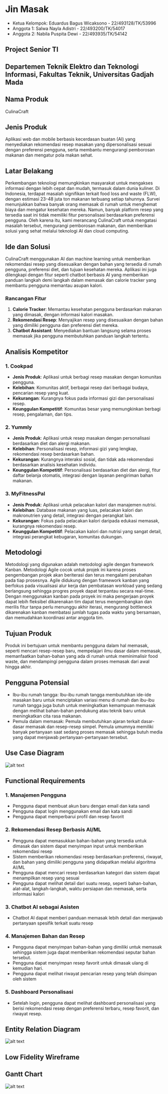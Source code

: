 # Jin Masak

- Ketua Kelompok: Eduardus Bagus Wicaksono - 22/493128/TK/53996
- Anggota 1: Salwa Nayla Adistri - 22/493200/TK/54017
- Anggota 2: Nabila Puspita Dewi - 22/493935/TK/54142

## Project Senior TI

## Departemen Teknik Elektro dan Teknologi Informasi, Fakultas Teknik, Universitas Gadjah Mada

## Nama Produk

CulinaCraft

## Jenis Produk

Aplikasi web dan mobile berbasis kecerdasan buatan (AI) yang menyediakan rekomendasi resep masakan yang dipersonalisasi sesuai dengan preferensi pengguna, serta membantu mengurangi pemborosan makanan dan mengatur pola makan sehat.

## Latar Belakang

Perkembangan teknologi memungkinkan masyarakat untuk mengakses informasi dengan lebih cepat dan mudah, termasuk dalam dunia kuliner. Di Indonesia, terdapat masalah signifikan terkait food loss and waste (FLW), dengan estimasi 23-48 juta ton makanan terbuang setiap tahunnya. Survei menunjukkan bahwa banyak orang memasak di rumah untuk menghemat biaya dan mengatur kesehatan mereka. Namun, banyak platform resep yang tersedia saat ini tidak memiliki fitur personalisasi berdasarkan preferensi pengguna. Oleh karena itu, kami merancang CulinaCraft untuk mengatasi masalah tersebut, mengurangi pemborosan makanan, dan memberikan solusi yang sehat melalui teknologi AI dan cloud computing.

## Ide dan Solusi

CulinaCraft menggunakan AI dan machine learning untuk memberikan rekomendasi resep yang disesuaikan dengan bahan yang tersedia di rumah pengguna, preferensi diet, dan tujuan kesehatan mereka. Aplikasi ini juga dilengkapi dengan fitur seperti chatbot berbasis AI yang memberikan panduan langkah demi langkah dalam memasak dan calorie tracker yang membantu pengguna memantau asupan kalori.

### Rancangan Fitur

1. **Calorie Tracker**: Memantau kesehatan pengguna berdasarkan makanan yang dimasak, dengan informasi kalori masakan.
2. **Rekomendasi Resep**: Menyajikan resep yang disesuaikan dengan bahan yang dimiliki pengguna dan preferensi diet mereka.
3. **Chatbot Assistant**: Menyediakan bantuan langsung selama proses memasak jika pengguna membutuhkan panduan langkah tertentu.

## Analisis Kompetitor

### 1. Cookpad

- **Jenis Produk**: Aplikasi untuk berbagi resep masakan dengan komunitas pengguna.
- **Kelebihan**: Komunitas aktif, berbagai resep dari berbagai budaya, pencarian resep yang kuat.
- **Kekurangan**: Kurangnya fokus pada informasi gizi dan personalisasi resep.
- **Keunggulan Kompetitif**: Komunitas besar yang memungkinkan berbagi resep, pengalaman, dan tips.

### 2. Yummly

- **Jenis Produk**: Aplikasi untuk resep masakan dengan personalisasi berdasarkan diet dan alergi makanan.
- **Kelebihan**: Personalisasi resep, informasi gizi yang lengkap, rekomendasi resep berdasarkan bahan.
- **Kekurangan**: Kurangnya interaksi sosial, dan tidak ada rekomendasi berdasarkan analisis kesehatan individu.
- **Keunggulan Kompetitif**: Personalisasi berdasarkan diet dan alergi, fitur daftar belanja otomatis, integrasi dengan layanan pengiriman bahan makanan.

### 3. MyFitnessPal

- **Jenis Produk**: Aplikasi untuk pelacakan kalori dan manajemen nutrisi.
- **Kelebihan**: Database makanan yang luas, pelacakan kalori dan makronutrien yang detail, integrasi dengan perangkat lain.
- **Kekurangan**: Fokus pada pelacakan kalori daripada edukasi memasak, kurangnya rekomendasi resep.
- **Keunggulan Kompetitif**: Pelacakan kalori dan nutrisi yang sangat detail, integrasi perangkat kebugaran, komunitas dukungan.

## Metodologi

Metodologi yang digunakan adalah metodologi agile dengan framework Kanban. Metodologi Agile cocok untuk projek ini karena proses pengembangan projek akan beriterasi dan terus mengalami perubahan pada tiap prosesnya. Agile didukung dengan framework kanban yang berfokus pada visualisasi alur kerja dan pembatasan workload yang sedang berlangsung sehingga progres proyek dapat terpantau secara real-time. Dengan menggunakan kanban pada proyek ini maka pengerjaan proyek dapat lebih fleksibel dikarenakan tim dapat terus mengembangkan dan merilis fitur tanpa perlu menunggu akhir iterasi, mengurangi bottleneck dikarenakan kanban membatasi jumlah tugas pada waktu yang bersamaan, dan memudahkan koordinasi antar anggota tim.

## Tujuan Produk

Produk ini bertujuan untuk membantu pengguna dalam hal memasak, seperti mencari resep-resep baru, mempelajari ilmu dasar dalam memasak, memanfaatkan bahan-bahan yang ada di rumah untuk meminimalisir food waste, dan mendampingi pengguna dalam proses memasak dari awal hingga akhir.

## Pengguna Potensial

- Ibu-ibu rumah tangga: Ibu-ibu rumah tangga membutuhkan ide-ide masakan baru untuk menciptakan variasi menu di rumah dan ibu-ibu rumah tangga juga butuh untuk meningkatkan kemampuan memasak dengan melihat bahan-bahan pendukung atau teknik baru untuk meningkatkan cita rasa makanan.
- Pemula dalam memasak: Pemula membutuhkan ajaran terkait dasar-dasar memasak dan resep-resep simpel. Pemula umumnya memiliki banyak pertanyaan saat sedang proses memasak sehingga butuh media yang dapat menjawab pertanyaan-pertanyaan tersebut.

## Use Case Diagram

![alt text](assets/use_case.png)

## Functional Requirements

### 1. Manajemen Pengguna

- Pengguna dapat membuat akun baru dengan email dan kata sandi
- Pengguna dapat login menggunakan email dan kata sandi
- Pengguna dapat memperbarui profil dan resep favorit
  
### 2. Rekomendasi Resep Berbasis AI/ML

- Pengguna dapat memasukkan bahan-bahan yang tersedia untuk dimasak dan sistem dapat menyimpan input untuk memberikan rekomendasi resep
- Sistem memberikan rekomendasi resep berdasarkan preferensi, riwayat, dan bahan yang dimiliki pengguna yang didapatkan melalui algoritma AI/ML
- Pengguna dapat mencari resep berdasarkan kategori dan sistem dapat menampilkan resep yang sesuai
- Pengguna dapat melihat detail dari suatu resep, seperti bahan-bahan, alat-alat, langkah-langkah, waktu persiapan dan memasak, serta informasi kalori
  
### 3. Chatbot AI sebagai Asisten

- Chatbot AI dapat memberi panduan memasak lebih detail dan menjawab pertanyaan spesifik terkait suatu resep
  
### 4. Manajemen Bahan dan Resep

- Pengguna dapat menyimpan bahan-bahan yang dimiliki untuk memasak sehingga sistem juga dapat memberikan rekomendasi seputar bahan tersebut.
- Pengguna dapat menyimpan resep favorit untuk dimasak ulang di kemudian hari.
- Pengguna dapat melihat riwayat pencarian resep yang telah disimpan oleh sistem

### 5. Dashboard Personalisasi

- Setelah login, pengguna dapat melihat dashboard personalisasi yang berisi rekomendasi resep dengan preferensi terbaru, resep favorit, dan riwayat resep.

## Entity Relation Diagram

![alt text](assets/erd.png)

## Low Fidelity Wireframe

## Gantt Chart

![alt text](assets/gannt_chart.png)
